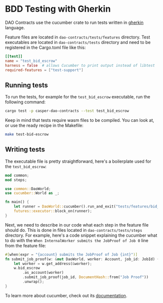 # BDD Testing with Gherkin
DAO Contracts use the cucumber crate to run tests written in [gherkin](https://cucumber.io/docs/gherkin/) language.

Feature files are located in `dao-contracts/tests/features` directory.
Test executables are located in `dao-contracts/tests` directory and need to be registered in the
Cargo.toml file like this:

```toml
[[test]]
name = "test_bid_escrow"
harness = false  # allows Cucumber to print output instead of libtest
required-features = ["test-support"]
```

## Running tests
To run the tests, for example for the `test_bid_escrow` executable, run the following command:

```bash
cargo test -p casper-dao-contracts --test test_bid_escrow
```

Keep in mind that tests require wasm files to be compiled. You can look at, or use the ready
recipe in the Makefile:

```bash
make test-bid-escrow
```

## Writing tests
The executable file is pretty straightforward, here's a boilerplate used for the `test_bid_escrow`:

```rust
mod common;
mod steps;

use common::DaoWorld;
use cucumber::World as _;

fn main() {
    let runner = DaoWorld::cucumber().run_and_exit("tests/features/bid_escrow/"); // path to feature files
    futures::executor::block_on(runner);
}
```

Next, we need to describe in our code what each step in the feature file should do. This is done in files located in
`dao-contracts/tests/steps` directory. For example, here's a code snippet explaining the cucumber what to do with
the `When InternalWorker submits the JobProof of Job 0` line from the feature file:

```rust
#[when(expr = "{account} submits the JobProof of Job {int}")]
fn submit_job_proof(w: &mut DaoWorld, worker: Account, job_id: JobId) {
    let worker = w.get_address(&worker);
    w.bid_escrow
        .as_account(worker)
        .submit_job_proof(job_id, DocumentHash::from("Job Proof"))
        .unwrap();
}
```

To learn more about cucumber, check out its [documentation](https://docs.rs/cucumber/latest/cucumber/).